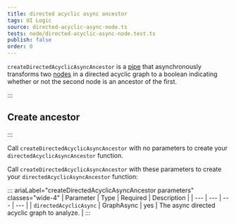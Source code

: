 ```yaml
---
title: directed acyclic async ancestor
tags: UI Logic
source: directed-acyclic-async-node.ts
tests: node/directed-acyclic-async-node.test.ts
publish: false
order: 0
---
```


`createDirectedAcyclicAsyncAncestor` is a [pipe](/docs/logic/pipes-overview) that asynchronously transforms two [nodes](/docs/logic/graph-overview#graph-node-and-edge) in a directed acyclic graph to a boolean indicating whether or not the second node is an ancestor of the first.


:::
## Create ancestor
:::

Call `createDirectedAcyclicAsyncAncestor` with no parameters to create your `directedAcyclicAsyncAncestor` function.

Call `createDirectedAcyclicAsyncAncestor` with these parameters to create your `directedAcyclicAsyncAncestor` function:

::: ariaLabel="createDirectedAcyclicAsyncAncestor parameters" classes="wide-4"
| Parameter | Type | Required | Description |
| --- | --- | --- | --- |
| `directedAcyclicAsync` | GraphAsync | yes | The async directed acyclic graph to analyze. |
:::

